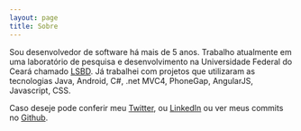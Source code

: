```yaml
---
layout: page
title: Sobre
---
```


Sou desenvolvedor de software há mais de 5 anos. Trabalho atualmente em uma laboratório de pesquisa e desenvolvimento na Universidade Federal do Ceará chamado [LSBD](http://www.lsbd.ufc.br/). Já trabalhei com projetos que utilizaram as tecnologias Java, Android, C#, .net MVC4, PhoneGap, AngularJS, Javascript, CSS.

Caso deseje pode conferir meu  [Twitter](https://twitter.com/jvcjunior), ou [LinkedIn](https://www.linkedin.com/pub/valter-j%C3%BAnior/49/3ba/6a7) ou ver meus commits no  [Github](http://github.com/jvcjunior).

